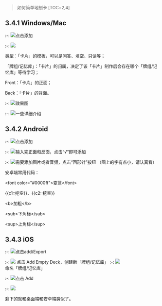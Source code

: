 
> 如何简单地制卡
[TOC=2,4]
## 3.4.1 Windows/Mac

:-: ![](../.gitbook/assets/tim-tu-pian-20180926212258.png)点击添加

:-: ![](../.gitbook/assets/tim-jie-tu-20180926225331.png)

类型：「卡片」的模板，可以是问答、填空、只读等；

「牌组/记忆库」：「卡片」的归属，决定了该「卡片」制作后会存在哪个「牌组/记忆库」等待学习；

Front：「卡片」的正面；

Back：「卡片」的背面。

:-: ![](../.gitbook/assets/tim-jie-tu-20180926225350.png)效果图

:-: ![](../.gitbook/assets/tim-jie-tu-20181003075042.png)一些详细介绍

## 3.4.2 Android

:-: ![](../.gitbook/assets/screenshot_20180927-203644.jpg)点击添加

:-: ![](../.gitbook/assets/screenshot_20180927-203655.jpg)输入完正面和反面，点击“√”即可添加

:-: ![](../.gitbook/assets/tim-jie-tu-20181003075450.png)需要添加图片或者音频，点击“回形针”按钮
（图上的字有点小，请认真看）
  
安卓端常用代码：

&lt;font color="\#0000ff"&gt;变蓝&lt;/font&gt;

{{c1::挖空}}、{{c2::挖空}}

&lt;b&gt;加粗&lt;/b&gt;

&lt;sub&gt;下角标&lt;/sub&gt;

&lt;sup&gt;上角标&lt;/sup&gt;

##  3.4.3 iOS

:-: ![](../.gitbook/assets/1af7bd7367a4593a2f8f88be090fb17e.png)点击add/Export

:-: ![](../.gitbook/assets/b1d310214467431250db198f41220900.png)
点击 Add Empty Deck，创建新「牌组/记忆库」
:-: ![](../.gitbook/assets/a9afa85328c99823bed4e7d02ae0e723.png)命名「牌组/记忆库」

:-: ![](../.gitbook/assets/2a96bc8fa4dcca5bf5674447b4851bff.png)点击 Add

:-: ![](../.gitbook/assets/fad645652a556345fbcbd7d135df0fa4.png)

剩下的就和桌面端和安卓端类似了。

